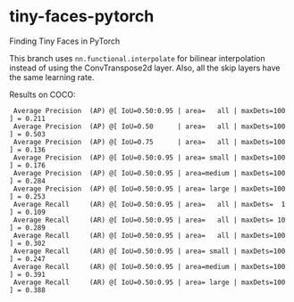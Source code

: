 # tiny-faces-pytorch
Finding Tiny Faces in PyTorch

This branch uses `nn.functional.interpolate` for bilinear interpolation instead of using the ConvTranspose2d layer.
Also, all the skip layers have the same learning rate.

Results on COCO:

     Average Precision  (AP) @[ IoU=0.50:0.95 | area=   all | maxDets=100 ] = 0.211
     Average Precision  (AP) @[ IoU=0.50      | area=   all | maxDets=100 ] = 0.503
     Average Precision  (AP) @[ IoU=0.75      | area=   all | maxDets=100 ] = 0.136
     Average Precision  (AP) @[ IoU=0.50:0.95 | area= small | maxDets=100 ] = 0.176
     Average Precision  (AP) @[ IoU=0.50:0.95 | area=medium | maxDets=100 ] = 0.284
     Average Precision  (AP) @[ IoU=0.50:0.95 | area= large | maxDets=100 ] = 0.253
     Average Recall     (AR) @[ IoU=0.50:0.95 | area=   all | maxDets=  1 ] = 0.109
     Average Recall     (AR) @[ IoU=0.50:0.95 | area=   all | maxDets= 10 ] = 0.289
     Average Recall     (AR) @[ IoU=0.50:0.95 | area=   all | maxDets=100 ] = 0.302
     Average Recall     (AR) @[ IoU=0.50:0.95 | area= small | maxDets=100 ] = 0.247
     Average Recall     (AR) @[ IoU=0.50:0.95 | area=medium | maxDets=100 ] = 0.391
     Average Recall     (AR) @[ IoU=0.50:0.95 | area= large | maxDets=100 ] = 0.388
